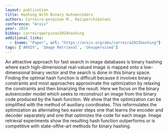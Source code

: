 ```yaml
---
layout: publication
title: Hashing With Binary Autoencoders
authors: Carreira-perpinan M., Raziperchikolaei
conference: "Arxiv"
year: 2024
bibkey: carreiraperpinan2024hashing
additional_links:
  - {name: "Paper", url: "https://arxiv.org/abs/carreira2015hashing"}
tags: ['ARXIV', 'Image Retrieval', 'Unsupervised']
---
```

An attractive approach for fast search in image databases is binary hashing where each high-dimensional real-valued image is mapped onto a low-dimensional binary vector and the search is done in this binary space. Finding the optimal hash function is difficult because it involves binary constraints and most approaches approximate the optimization by relaxing the constraints and then binarizing the result. Here we focus on the binary autoencoder model which seeks to reconstruct an image from the binary code produced by the hash function. We show that the optimization can be simplified with the method of auxiliary coordinates. This reformulates the optimization as alternating two easier steps one that learns the encoder and decoder separately and one that optimizes the code for each image. Image retrieval experiments show the resulting hash function outperforms or is competitive with state-ofthe-art methods for binary hashing.
